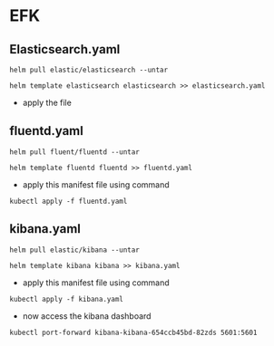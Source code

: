 # EFK 

## Elasticsearch.yaml

```
helm pull elastic/elasticsearch --untar

helm template elasticsearch elasticsearch >> elasticsearch.yaml

```
* apply the file

## fluentd.yaml


```
helm pull fluent/fluentd --untar

helm template fluentd fluentd >> fluentd.yaml
```

* apply this manifest file using command

```
kubectl apply -f fluentd.yaml

```

## kibana.yaml

```
helm pull elastic/kibana --untar

helm template kibana kibana >> kibana.yaml
```                 
* apply this manifest file using command

```
kubectl apply -f kibana.yaml

```

* now access the kibana dashboard 

```
kubectl port-forward kibana-kibana-654ccb45bd-82zds 5601:5601

```

